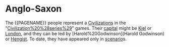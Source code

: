 # Anglo-Saxon

The {{PAGENAME}} people represent a [Civilizations](civilization) in the "[Civilization%20%28series%29](Civilization)" games. Their [capital](capital) might be [Kiel](Kiel) or [London](London), and they can be led by [Harold%20Godwinson](Harold Godwinson) or [Hengist](Hengist). To date, they have appeared only in [scenario](scenario)s.